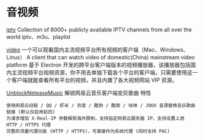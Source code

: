 # 音视频
[iptv](https://github.com/iptv-org/iptv)
Collection of 8000+ publicly available IPTV channels from all over the world
iptv、m3u、playlist

[video](https://github.com/phobal/ivideo)
一个可以观看国内主流视频平台所有视频的客户端（Mac、Windows、Linux） A client that can watch video of domestic(China) mainstream video platform 
基于 Electron 开发的跨平台客户端版本的视频播放器，该播放器包括国内主流视频平台视频资源，你不用去单独下载各个平台的客户端，只需要使用这一个客户端就能查看所有平台的视频，并且内置了各大视频网站 VIP 资源。

[UnblockNeteaseMusic](https://github.com/nondanee/UnblockNeteaseMusic)
解锁网易云音乐客户端变灰歌曲
特性

    使用网易云旧链 / QQ / 虾米 / 百度 / 酷狗 / 酷我 / 咕咪 / JOOX 音源替换变灰歌曲链接 (默认仅启用前四)
    为请求增加 X-Real-IP 参数解锁海外限制，支持指定网易云服务器 IP，支持设置上游 HTTP / HTTPS 代理
    完整的流量代理功能 (HTTP / HTTPS)，可直接作为系统代理 (同时支持 PAC)


